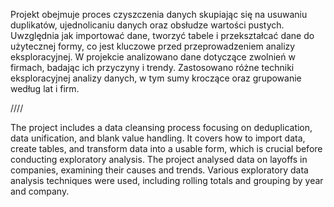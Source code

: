 Projekt obejmuje proces czyszczenia danych skupiając się na usuwaniu duplikatów, ujednolicaniu danych oraz obsłudze wartości pustych. 
Uwzględnia jak importować dane, tworzyć tabele i przekształcać dane do użytecznej formy, co jest kluczowe przed przeprowadzeniem analizy eksploracyjnej.
W projekcie analizowano dane dotyczące zwolnień w firmach, badając ich przyczyny i trendy.
Zastosowano różne techniki eksploracyjnej analizy danych, w tym sumy kroczące oraz grupowanie według lat i firm. 

////

The project includes a data cleansing process focusing on deduplication, data unification, and blank value handling. 
It covers how to import data, create tables, and transform data into a usable form, which is crucial before conducting exploratory analysis. 
The project analysed data on layoffs in companies, examining their causes and trends.
Various exploratory data analysis techniques were used, including rolling totals and grouping by year and company.
